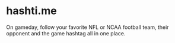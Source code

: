 hashti.me
=========

On gameday, follow your favorite NFL or NCAA football team, their opponent and the game hashtag all in one place.